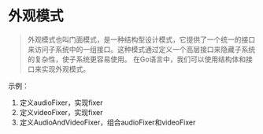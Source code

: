# 外观模式
> 外观模式也叫门面模式，是一种结构型设计模式，它提供了一个统一的接口来访问子系统中的一组接口。这种模式通过定义一个高层接口来隐藏子系统的复杂性，使子系统更容易使用。 
> 在Go语言中，我们可以使用结构体和接口来实现外观模式。

示例：
1. 定义audioFixer，实现fixer
2. 定义videoFixer，实现fixer
3. 定义AudioAndVideoFixer，组合audioFixer和videoFixer